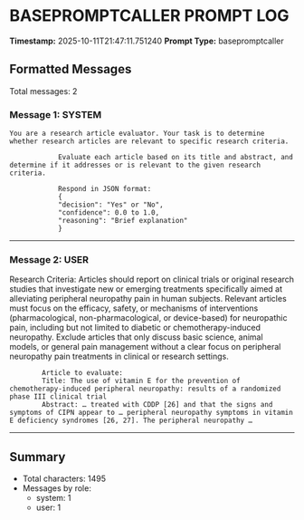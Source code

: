 # BASEPROMPTCALLER PROMPT LOG
**Timestamp:** 2025-10-11T21:47:11.751240
**Prompt Type:** basepromptcaller

## Formatted Messages
Total messages: 2

### Message 1: SYSTEM

```
You are a research article evaluator. Your task is to determine whether research articles are relevant to specific research criteria.

            Evaluate each article based on its title and abstract, and determine if it addresses or is relevant to the given research criteria.

            Respond in JSON format:
            {
            "decision": "Yes" or "No",
            "confidence": 0.0 to 1.0,
            "reasoning": "Brief explanation"
            }
```

---

### Message 2: USER

Research Criteria: Articles should report on clinical trials or original research studies that investigate new or emerging treatments specifically aimed at alleviating peripheral neuropathy pain in human subjects. Relevant articles must focus on the efficacy, safety, or mechanisms of interventions (pharmacological, non-pharmacological, or device-based) for neuropathic pain, including but not limited to diabetic or chemotherapy-induced neuropathy. Exclude articles that only discuss basic science, animal models, or general pain management without a clear focus on peripheral neuropathy pain treatments in clinical or research settings.

            Article to evaluate:
            Title: The use of vitamin E for the prevention of chemotherapy-induced peripheral neuropathy: results of a randomized phase III clinical trial
            Abstract: … treated with CDDP [26] and that the signs and symptoms of CIPN appear to … peripheral neuropathy symptoms in vitamin E deficiency syndromes [26, 27]. The peripheral neuropathy …

---

## Summary
- Total characters: 1495
- Messages by role:
  - system: 1
  - user: 1